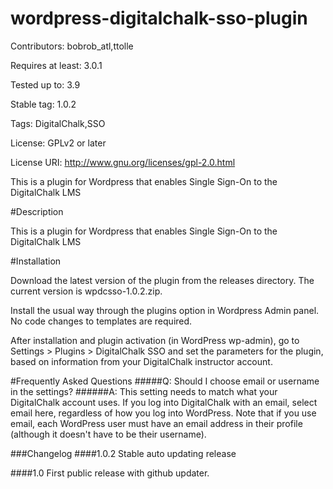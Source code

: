 wordpress-digitalchalk-sso-plugin
=================================
Contributors: bobrob_atl,ttolle

Requires at least: 3.0.1

Tested up to: 3.9

Stable tag: 1.0.2

Tags: DigitalChalk,SSO

License: GPLv2 or later

License URI: http://www.gnu.org/licenses/gpl-2.0.html

This is a plugin for Wordpress that enables Single Sign-On to the DigitalChalk LMS

#Description

This is a plugin for Wordpress that enables Single Sign-On to the DigitalChalk LMS

#Installation

Download the latest version of the plugin from the releases directory.  The current version is wpdcsso-1.0.2.zip.

Install the usual way through the plugins option in Wordpress Admin panel.  No code changes to templates are required.

After installation and plugin activation (in WordPress wp-admin), go to Settings > Plugins > DigitalChalk SSO and set the parameters for the plugin, based on information from your DigitalChalk instructor account.

#Frequently Asked Questions
#####Q: Should I choose email or username in the settings?
######A: This setting needs to match what your DigitalChalk account uses.  If you log into DigitalChalk with an email, select email here, regardless of how you log into WordPress.  Note that if you use email, each WordPress user must have an email address in their profile (although it doesn't have to be their username).


###Changelog
####1.0.2
Stable auto updating release

####1.0
First public release with github updater.
